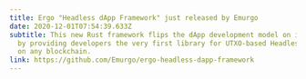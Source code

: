 ```yaml
---
title: Ergo "Headless dApp Framework" just released by Emurgo
date: 2020-12-01T07:54:39.633Z
subtitle: This new Rust framework flips the dApp development model on it's head
  by providing developers the very first library for UTXO-based Headless dApps
  on any blockchain.
link: https://github.com/Emurgo/ergo-headless-dapp-framework
---
```

